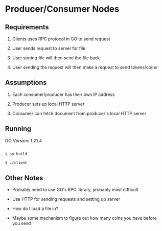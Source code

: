 # Producer/Consumer Nodes

## Requirements

1) Clients uses RPC protocol in GO to send request

2) User sends request to server for file

3) User storing file will then send the file back

4) User sending the request will then make a request to send tokens/coins
 

## Assumptions

1) Each consumer/producer has their own IP address

2) Producer sets up local HTTP server

3) Consumer can fetch document from producer's local HTTP server


## Running

GO Version: 1.21.4

```bash

$ go build

$ ./client

```

## Other Notes

* Probably need to use GO's RPC library, probably most difficult

* Use HTTP for sending requests and setting up server 

* How do I load a file in?

* Maybe some mechanism to figure out how many coins you have before you send



